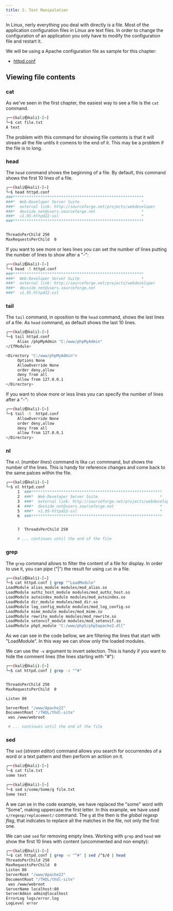 ```yaml
---
title: 2. Text Manipulation
---
```


In Linux, nerly everything you deal with directly is a file. Most of the application configuration files in Linux are text files. In order to change the configuration of an application you only have to modify the configuration file and restart it.

We will be using a Apache configuration file as sample for this chapter:

- [httpd.conf](httpd.conf)

## Viewing file contents

### cat

As we've seen in the first chapter, the easiest way to see a file is the `cat` command.

```bash
┌──(kali㉿kali)-[~]
└─$ cat file.txt
A text
```

The problem with this command for showing file contents is that it will stream all the file untils it comens to the end of it. This may be a problem if the file is to long.

### head

The `head` command shows the beginning of a file. By default, this command shows the first 10 lines of a file.

```bash
┌──(kali㉿kali)-[~]
└─$ head httpd.conf
###*********************************************************
###*  Web-Developer Server Suite                           *
###*  external link: http://sourceforge.net/projects/webdeveloper         *
###*  devside_net@users.sourceforge.net                    *
###*  v1.95-httpd22-ssl                                    *
###*********************************************************


ThreadsPerChild 250
MaxRequestsPerChild  0
```

If you want to see more or lees lines you can set the number of lines putting the number of lines to show after a "-":

```bash
┌──(kali㉿kali)-[~]
└─$ head -5 httpd.conf
###*********************************************************
###*  Web-Developer Server Suite                           *
###*  external link: http://sourceforge.net/projects/webdeveloper         *
###*  devside_net@users.sourceforge.net                    *
###*  v1.95-httpd22-ssl
```

### tail

The `tail` command, in oposition to the `head` command, shows the last lines of a file. As `head` command, as default shows the last 10 lines.

```bash
┌──(kali㉿kali)-[~]
└─$ tail httpd.conf
     Alias /phpMyAdmin "C:/www/phpMyAdmin"
</IfModule>

<Directory "C:/www/phpMyAdmin">
     Options None
     AllowOverride None
     order deny,allow
     deny from all
     allow from 127.0.0.1
</Directory>
```

If you want to show more or less lines you can specify the number of lines after a "-":

```bash
┌──(kali㉿kali)-[~]
└─$ tail -5  httpd.conf
     AllowOverride None
     order deny,allow
     deny from all
     allow from 127.0.0.1
</Directory>
```

### nl

The `nl` (_number lines_) command is lika `cat` commnand, but shows the number of the lines. This is handy for reference changes and come back to the same palces within the file.

```bash
┌──(kali㉿kali)-[~]
└─$ nl httpd.conf
     1  ###*********************************************************
     2  ###*  Web-Developer Server Suite                           *
     3  ###*  external link: http://sourceforge.net/projects/webdeveloper         *
     4  ###*  devside_net@users.sourceforge.net                    *
     5  ###*  v1.95-httpd22-ssl                                    *
     6  ###*********************************************************


     7  ThreadsPerChild 250

     # ... continues until the end of the file
```

### grep

The `grep` command allows to filter the content of a file for display. In order to use it, you can pipe ("|") the result for using `cat` in a file.

```bash
┌──(kali㉿kali)-[~]
└─$ cat httpd.conf | grep "^LoadModule"
LoadModule alias_module modules/mod_alias.so
LoadModule authz_host_module modules/mod_authz_host.so
LoadModule autoindex_module modules/mod_autoindex.so
LoadModule dir_module modules/mod_dir.so
LoadModule log_config_module modules/mod_log_config.so
LoadModule mime_module modules/mod_mime.so
LoadModule rewrite_module modules/mod_rewrite.so
LoadModule setenvif_module modules/mod_setenvif.so
LoadModule php5_module "C:/www/php5/php5apache2.dll"
```

As we can see in the code bellow, we are filtering the lines that start with "LoadModule". In this way we can show only the loaded modules.

We can use the `-v` argument to invert selection. This is handy if you want to hide the comment lines (the lines starting with "#"):

```bash
┌──(kali㉿kali)-[~]
└─$ cat httpd.conf | grep -v "^#"


ThreadsPerChild 250
MaxRequestsPerChild  0

Listen 80

ServerRoot "/www/Apache22"
DocumentRoot "/THDL/thdl-site"
 was /www/webroot

 # ... continues until the end of the file
```

### sed

The `sed` (_stream editor_) command allows you search for occurrendes of a word or a text pattern and then perform an actiion on it.

```bash
┌──(kali㉿kali)-[~]
└─$ cat file.txt
some text

┌──(kali㉿kali)-[~]
└─$ sed s/some/Some/g file.txt
Some text
```

A we can se in the code example, we have replaced the "some" word with "Some", making uppercase the first letter. In this example, we have used `s/regexp/replacement/` command. The `g` at the then is the _global regexp flag_, that indicates to replace all the matches in the file, not only the first one.

We can use `sed` for removing empty lines. Working with `grep` and `head` we show the first 10 lines with content (uncommented and non empty):

```bash
┌──(kali㉿kali)-[~]
└─$ cat httpd.conf | grep -v "^#" | sed /^$/d | head
ThreadsPerChild 250
MaxRequestsPerChild  0
Listen 80
ServerRoot "/www/Apache22"
DocumentRoot "/THDL/thdl-site"
 was /www/webroot
ServerName localhost:80
ServerAdmin admin@localhost
ErrorLog logs/error.log
LogLevel error
```